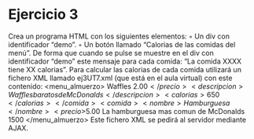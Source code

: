 # Ejercicio 3

Crea un programa HTML con los siguientes elementos:
◦ Un div con identificador “demo”.
◦ Un botón llamado “Calorias de las comidas del menú”. De forma que cuando se pulse
se muestre en el div con identificador “demo” este mensaje para cada comida: “La
comida XXXX tiene XX calorias”.
Para calcular las calorias de cada comida utilizará un fichero XML llamado ej3UT7.xml
(que está en el aula virtual) con este contenido:
<menu_almuerzo>
 <comida>
    <nombre>Waffles</nombre>
    <precio>$2.00</precio>
    <descripcion>Waffles baratos de McDonalds</descripcion>
    <calorias>650</calorias>
 </comida>
 <comida>
    <nombre>Hamburguesa</nombre>
    <precio>$5.00</precio>
    <descripcion>La hamburguesa mas comun de McDonalds</descripcion>
    <calorias>1500</calorias>
 </comida>
</menu_almuerzo>
Este fichero XML se pedirá al servidor mediante AJAX.